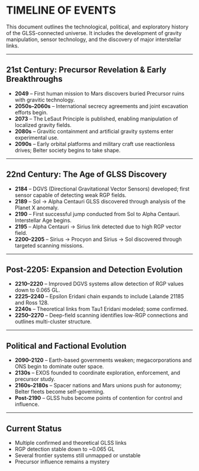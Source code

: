 # TIMELINE OF EVENTS

This document outlines the technological, political, and exploratory history of the GLSS-connected universe. It includes the development of gravity manipulation, sensor technology, and the discovery of major interstellar links.

---

## 21st Century: Precursor Revelation & Early Breakthroughs

- **2049** – First human mission to Mars discovers buried Precursor ruins with gravitic technology.
- **2050s–2060s** – International secrecy agreements and joint excavation efforts begin.
- **2073** – The LeSaut Principle is published, enabling manipulation of localized gravity fields.
- **2080s** – Gravitic containment and artificial gravity systems enter experimental use.
- **2090s** – Early orbital platforms and military craft use reactionless drives; Belter society begins to take shape.

---

## 22nd Century: The Age of GLSS Discovery

- **2184** – DGVS (Directional Gravitational Vector Sensors) developed; first sensor capable of detecting weak RGP fields.
- **2189** – Sol → Alpha Centauri GLSS discovered through analysis of the Planet X anomaly.
- **2190** – First successful jump conducted from Sol to Alpha Centauri. Interstellar Age begins.
- **2195** – Alpha Centauri → Sirius link detected due to high RGP vector field.
- **2200–2205** – Sirius → Procyon and Sirius → Sol discovered through targeted scanning missions.

---

## Post-2205: Expansion and Detection Evolution

- **2210–2220** – Improved DGVS systems allow detection of RGP values down to 0.065 GL.
- **2225–2240** – Epsilon Eridani chain expands to include Lalande 21185 and Ross 128.
- **2240s** – Theoretical links from Tau1 Eridani modeled; some confirmed.
- **2250–2270** – Deep-field scanning identifies low-RGP connections and outlines multi-cluster structure.

---

## Political and Factional Evolution

- **2090–2120** – Earth-based governments weaken; megacorporations and ONS begin to dominate outer space.
- **2130s** – EXOS founded to coordinate exploration, enforcement, and precursor study.
- **2160s–2180s** – Spacer nations and Mars unions push for autonomy; Belter fleets become self-governing.
- **Post-2190** – GLSS hubs become points of contention for control and influence.

---

## Current Status

- Multiple confirmed and theoretical GLSS links
- RGP detection stable down to ~0.065 GL
- Several frontier systems still unmapped or unstable
- Precursor influence remains a mystery

